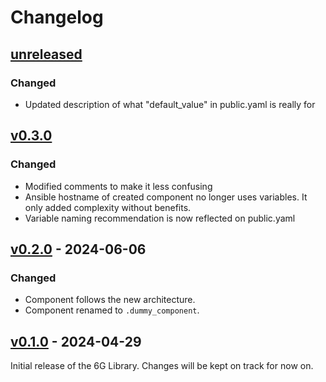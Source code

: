 <!-- 
DISCLAIMER!!!! THIS CHANGELOG HAS INFORMATION ABOUT CHANGES IN THE DUMMY COMPONENT.

YOUR NEW COMPONENT's FIRST CHANGELOG JUST NEEDS SMTH LIKE:  

## [unreleased]
### Added
- New component `mycomponent` added to the 6G-Library 

PLEASE ALSO UPDATE THE MAIN 6G-LIBRARY CHANGELOG WITH YOUR COMPONENT
-->

# Changelog

## [unreleased]
### Changed
- Updated description of what "default_value" in public.yaml is really for

## [v0.3.0]
### Changed
- Modified comments to make it less confusing
- Ansible hostname of created component no longer uses variables. It only added complexity without benefits.
- Variable naming recommendation is now reflected on public.yaml


## [v0.2.0] - 2024-06-06
### Changed
- Component follows the new architecture.
- Component renamed to `.dummy_component`.


## [v0.1.0] - 2024-04-29
Initial release of the 6G Library. Changes will be kept on track for now on.


<!-- Change latest version value at every release -->
[unreleased]: https://github.com/6G-SANDBOX/6G-Library/compare/v0.3.0...HEAD
[v0.3.0]: https://github.com/6G-SANDBOX/6G-Library/compare/v0.2.1...v0.3.0
[v0.2.0]: https://github.com/6G-SANDBOX/6G-Library/compare/v0.1.0...v0.2.0
[v0.1.0]: https://github.com/6G-SANDBOX/6G-Library/releases/tag/v0.1.0



<!-- FIELDS PER VERSION -->
<!--
### Added

- New features

### Changed

- Changes in existing functionality

### Deprecated

- Soon-to-be removed features

### Removed

- Removed features

### Fixed

- Bug fixes

### Security

- Vulnerability warnings
-->
